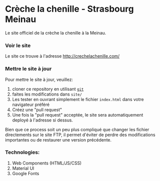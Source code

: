 # Crèche la chenille - Strasbourg Meinau

Le site officiel de la crèche la chenille à la Meinau.

### Voir le site

Le site ce trouve à l'adresse http://crechelachenille.com/

### Mettre le site à jour

Pour mettre le site à jour, veuillez:

1. cloner ce repository en utilisant [`git`](https://git-scm.com/)
2. faites les modifications dans `site/`
3. Les tester en ouvrant simplement le fichier `index.html` dans votre navigateur préféré
3. Créez une "pull request"
4. Une fois la "pull request" acceptée, le site sera automatiquement deployé à l'adresse si dessus.

Bien que ce process soit un peu plus compliqué que changer les fichier directements sur le site FTP, il permet d'éviter de perdre des modifications importantes ou de restaurer une version précédente.

### Technologies:

1. Web Components (HTML/JS/CSS)
2. Material UI
3. Google Fonts
